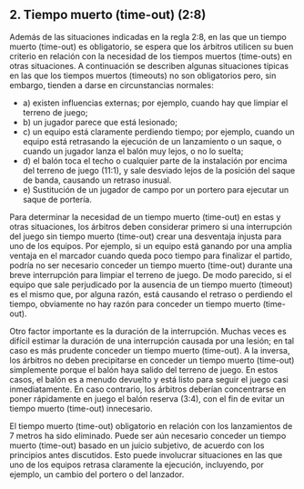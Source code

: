 ## 2. Tiempo muerto (time-out) (2:8)
Además de las situaciones indicadas en la regla 2:8, en las que un
tiempo muerto (time-out) es obligatorio, se espera que los árbitros
utilicen su buen criterio en relación con la necesidad de los tiempos
muertos (time-outs) en otras situaciones. A continuación se describen
algunas situaciones típicas en las que los tiempos muertos (timeouts) no son obligatorios pero, sin embargo, tienden a darse en
circunstancias normales:

- a) existen influencias externas; por ejemplo, cuando hay que
limpiar el terreno de juego;
- b) un jugador parece que está lesionado;
- c) un equipo está claramente perdiendo tiempo; por ejemplo,
cuando un equipo está retrasando la ejecución de un
lanzamiento o un saque, o cuando un jugador lanza el balón
muy lejos, o no lo suelta;
- d) el balón toca el techo o cualquier parte de la instalación por
encima del terreno de juego (11:1), y sale desviado lejos
de la posición del saque de banda, causando un retraso
inusual.
- e) Sustitución de un jugador de campo por un portero para
ejecutar un saque de portería.

Para determinar la necesidad de un tiempo muerto (time-out) en
estas y otras situaciones, los árbitros deben considerar primero si
una interrupción del juego sin tiempo muerto (time-out) crear una
desventaja injusta para uno de los equipos. Por ejemplo, si un
equipo está ganando por una amplia ventaja en el marcador cuando
queda poco tiempo para finalizar el partido, podría no ser necesario
conceder un tiempo muerto (time-out) durante una breve interrupción
para limpiar el terreno de juego. De modo parecido, si el equipo
que sale perjudicado por la ausencia de un tiempo muerto (timeout) es el mismo que, por alguna razón, está causando el retraso
o perdiendo el tiempo, obviamente no hay razón para conceder un
tiempo muerto (time-out).

Otro factor importante es la duración de la interrupción. Muchas
veces es difícil estimar la duración de una interrupción causada por
una lesión; en tal caso es más prudente conceder un tiempo muerto
(time-out). A la inversa, los árbitros no deben precipitarse en conceder
un tiempo muerto (time-out) simplemente porque el balón haya salido
del terreno de juego. En estos casos, el balón es a menudo devuelto
y está listo para seguir el juego casi inmediatamente. En caso
contrario, los árbitros deberían concentrarse en poner rápidamente
en juego el balón reserva (3:4), con el fin de evitar un tiempo muerto
(time-out) innecesario.

El tiempo muerto (time-out) obligatorio en relación con los
lanzamientos de 7 metros ha sido eliminado. Puede ser aún
necesario conceder un tiempo muerto (time-out) basado en un
juicio subjetivo, de acuerdo con los principios antes discutidos. Esto
puede involucrar situaciones en las que uno de los equipos retrasa
claramente la ejecución, incluyendo, por ejemplo, un cambio del
portero o del lanzador.
